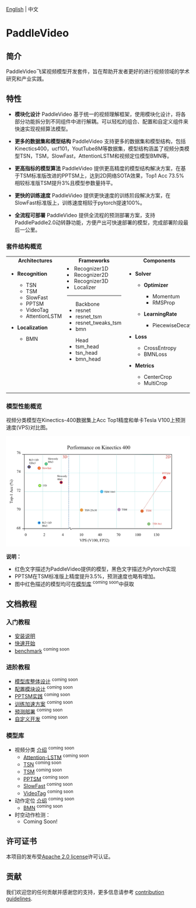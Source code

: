 [English](README.md) | 中文

# PaddleVideo

## 简介

PaddleVideo飞桨视频模型开发套件，旨在帮助开发者更好的进行视频领域的学术研究和产业实践。

## 特性

- **模块化设计**
    PaddleVideo 基于统一的视频理解框架，使用模块化设计，将各部分功能拆分到不同组件中进行解耦。可以轻松的组合、配置和自定义组件来快速实现视频算法模型。

- **更多的数据集和模型结构**
    PaddleVideo 支持更多的数据集和模型结构，包括Kinectics400，ucf101，YoutTube8M等数据集，模型结构涵盖了视频分类模型TSN，TSM，SlowFast，AttentionLSTM和视频定位模型BMN等。

- **更高指标的模型算法**
    PaddleVideo 提供更高精度的模型结构解决方案，在基于TSM标准版改进的PPTSM上，达到2D网络SOTA效果，Top1 Acc 73.5% 相较标准版TSM提升3%且模型参数量持平。

- **更快的训练速度**
    PaddleVideo 提供更快速度的训练阶段解决方案，在SlowFast标准版上，训练速度相较于pytorch提速100%。

- **全流程可部署**
    PaddleVideo 提供全流程的预测部署方案，支持PaddlePaddle2.0动转静功能，方便产出可快速部署的模型，完成部署阶段最后一公里。

### 套件结构概览

<table>
  <tbody>
    <tr align="center" valign="bottom">
      <td>
        <b>Architectures</b>
      </td>
      <td>
        <b>Frameworks</b>
      </td>
      <td>
        <b>Components</b>
      </td>
      <td>
        <b>Data Augmentation</b>
      </td>
    </tr>
    <tr valign="top">
      <td>
        <ul><li><b>Recognition</b></li>
          <ul>
            <li>TSN</li>
            <li>TSM</li>
            <li>SlowFast</li>
            <li>PPTSM</li>
            <li>VideoTag</li>
            <li>AttentionLSTM</li>
          </ul>
        </ul>
        <ul><li><b>Localization</b></li>
          <ul>
            <li>BMN</li>
          </ul>
        </ul>
      </td>
      <td> 
          <li>Recognizer1D</li>
          <li>Recognizer2D</li>
          <li>Recognizer3D</li>
          <li>Localizer</li> 
        <HR></HR>
        <ul>Backbone
            <li>resnet</li>
            <li>resnet_tsm</li>
            <li>resnet_tweaks_tsm</li>
            <li>bmn</li>
        </ul>
        <ul>Head
            <li>tsm_head</li>
            <li>tsn_head</li>
            <li>bmn_head</li>
            <slowfast_head></li>
            <bmn_head></li>
        </ul>
      </td>
      <td>
        <ul><li><b>Solver</b></li>
          <ul><li><b>Optimizer</b></li>
              <ul>
                <li>Momentum</li>
                <li>RMSProp</li>
              </ul>
          </ul>
          <ul><li><b>LearningRate</b></li>
              <ul>
                <li>PiecewiseDecay</li>
              </ul>
          </ul>
        </ul>
        <ul><li><b>Loss</b></li>
          <ul>
            <li>CrossEntropy</li>
            <li>BMNLoss</li>  
          </ul>  
        </ul>  
        <ul><li><b>Metrics</b></li>
          <ul>
            <li>CenterCrop</li>
            <li>MultiCrop</li>  
          </ul>  
        </ul> 
      </td>
      <td>
        <ul><li><b>Batch</b></li>
          <ul>
            <li>Mixup</li>
            <li>Cutmix</li>  
          </ul>  
        </ul> 
        <ul><li><b>Image</b></li>
            <ul>
                <li>Resize</li>  
                <li>Flipping</li>  
                <li>MultiScaleCrop</li>
                <li>Crop</li>
                <li>Color Distort</li>  
                <li>Random Crop</li>
            </ul>
         </ul>
         <ul><li><b>Image</b></li>
            <ul>
                <li>Mixup </li>
                <li>Cutmix </li>
            </ul>
        </ul>  
      </td>  
    </tr>


</td>
    </tr>
  </tbody>
</table>

### 模型性能概览

视频分类模型在Kinectics-400数据集上Acc Top1精度和单卡Tesla V100上预测速度(VPS)对比图。

<div align="center">
  <img src="docs/images/acc_vps.jpeg" />
</div>

**说明：**
- 红色文字描述为PaddleVideo提供的模型，黑色文字描述为Pytorch实现
- PPTSM在TSM标准版上精度提升3.5%，预测速度也略有增加。
- 图中红色描述的模型均可在[模型库](#模型库) <sup>coming soon</sup>中获取

## 文档教程

### 入门教程

- [安装说明](docs/zh-CN/install.md)
- [快速开始](docs/zh-CN/getting_started.md)
- [benchmark]()  <sup>coming soon</sup>

### 进阶教程
- [模型库整体设计]() <sup>coming soon</sup>
- [配置模块设计]() <sup>coming soon</sup>
- [PPTSM实践]() <sup>coming soon</sup>
- [训练加速方案]() <sup>coming soon</sup>
- [预测部署]() <sup>coming soon</sup>
- [自定义开发]() <sup>coming soon</sup>

### 模型库

- 视频分类 [介绍]() <sup>coming soon</sup>
    - [Attention-LSTM]() <sup>coming soon</sup>
    - [TSN]() <sup>coming soon</sup>
    - [TSM]() <sup>coming soon</sup>
    - [PPTSM]() <sup>coming soon</sup>
    - [SlowFast]() <sup>coming soon</sup>
    - [VideoTag]() <sup>coming soon</sup>
- 动作定位 [介绍]() <sup>coming soon</sup>
    - [BMN]() <sup>coming soon</sup>
- 时空动作检测：
    - Coming Soon!


## 许可证书
本项目的发布受[Apache 2.0 license](LICENSE)许可认证。


## 贡献
我们欢迎您的任何贡献并感谢您的支持，更多信息请参考 [contribution guidelines](docs/CONTRIBUTING.md).

